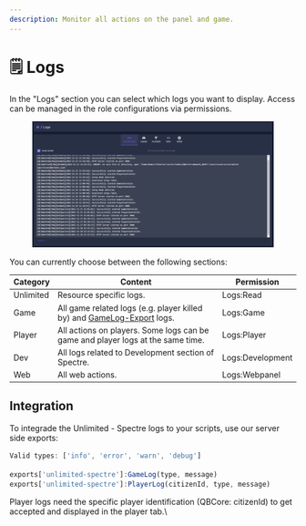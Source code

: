 ```yaml
---
description: Monitor all actions on the panel and game.
---
```


# 🗒 Logs

In the "Logs" section you can select which logs you want to display. Access can be managed in the role configurations via permissions.

<figure><img src="../.gitbook/assets/logs.PNG" alt=""><figcaption></figcaption></figure>

You can currently choose between the following sections:

| Category  | Content                                                                                       | Permission       |
| --------- | --------------------------------------------------------------------------------------------- | ---------------- |
| Unlimited | Resource specific logs.                                                                       | Logs:Read        |
| Game      | All game related logs (e.g. player killed by) and [GameLog-Export](logs.md#integration) logs. | Logs:Game        |
| Player    | All actions on players. Some logs can be game and player logs at the same time.               | Logs:Player      |
| Dev       | All logs related to Development section of Spectre.                                           | Logs:Development |
| Web       | All web actions.                                                                              | Logs:Webpanel    |



## Integration

To integrade the Unlimited - Spectre logs to your scripts, use our server side exports:

```javascript
Valid types: ['info', 'error', 'warn', 'debug']
 
exports['unlimited-spectre']:GameLog(type, message) 
exports['unlimited-spectre']:PlayerLog(citizenId, type, message)

```

Player logs need the specific player identification (QBCore: citizenId) to get accepted and displayed in the player tab.\
